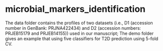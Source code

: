 # microbial_markers_identification
The data folder contains the profiles of two datasets (i.e., D1 (accession number in GenBank: PRJNA422434) and D2 (accession numbers: PRJEB15179 and PRJEB14155)) used in our manuscript; The demo folder gives an example that using five classifiers for T2D prediction using 5-fold CV.
